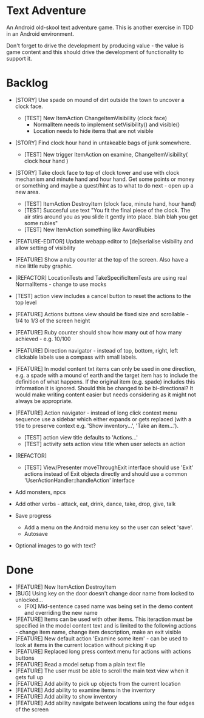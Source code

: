 Text Adventure
==============

An Android old-skool text adventure game. This is another exercise in TDD in an Android environment.

Don't forget to drive the development by producing value - the value is game content and this should drive the development of functionality to support it.

Backlog
=======

- [STORY] Use spade on mound of dirt outside the town to uncover a clock face.
  - [TEST] New ItemAction ChangeItemVisibility (clock face)
     - NormalItem needs to implement setVisibility() and visible()
     - Location needs to hide items that are not visible
- [STORY] Find clock hour hand in untakeable bags of junk somewhere.
  - [TEST] New trigger ItemAction on examine, ChangeItemVisibility( clock hour hand )
- [STORY] Take clock face to top of clock tower and use with clock mechanism and minute hand and hour hand. Get some points or money or something and maybe a quest/hint as to what to do next - open up a new area.
  - [TEST] ItemAction DestroyItem (clock face, minute hand, hour hand)
  - [TEST] Succesful use text "You fit the final piece of the clock. The air stirs around you as you slide it gently into place. blah blah you get some rubies"
  - [TEST] New ItemAction something like AwardRubies

- [FEATURE-EDITOR] Update webapp editor to [de]serialise visibility and allow setting of visibility

- [FEATURE] Show a ruby counter at the top of the screen. Also have a nice little ruby graphic.
- [REFACTOR] LocationTests and TakeSpecificItemTests are using real NormalItems - change to use mocks
- [TEST] action view includes a cancel button to reset the actions to the top level
- [FEATURE] Actions buttons view should be fixed size and scrollable - 1/4 to 1/3 of the screen height
- [FEATURE] Ruby counter should show how many out of how many achieved - e.g. 10/100

- [FEATURE] Direction navigator - instead of top, bottom, right, left clickable labels use a compass with small labels.

- [FEATURE] In model content txt items can only be used in one direction, e.g. a spade with a mound of earth and the target item has to include the definition of what happens. If the original item (e.g. spade) includes this information it is ignored. Should this be changed to be bi-directional? It would make writing content easier but needs considering as it might not always be appropriate.

- [FEATURE] Action navigator - instead of long click context menu sequence use a sidebar which either expands or gets replaced (with a title to preserve context e.g. 'Show inventory...', 'Take an item...').
  - [TEST] action view title defaults to 'Actions...'
  - [TEST] activity sets action view title when user selects an action

- [REFACTOR]
  - [TEST] View/Presenter moveThroughExit interface should use 'Exit' actions instead of Exit objects directly and should use a common 'UserActionHandler::handleAction' interface

- Add monsters, npcs

- Add other verbs - attack, eat, drink, dance, take, drop, give, talk

- Save progress
  - Add a menu on the Android menu key so the user can select 'save'.
  - Autosave

- Optional images to go with text?

Done
====

- [FEATURE] New ItemAction DestroyItem
- [BUG] Using key on the door doesn't change door name from locked to unlocked...
  - [FIX] Mid-sentence cased name was being set in the demo content and overriding the new name
- [FEATURE] Items can be used with other items. This iteraction must be specified in the model content text and is limited to the following actions - change item name, change item description, make an exit visible
- [FEATURE] New default action 'Examine some item' - can be used to look at items in the current location without picking it up
- [FEATURE] Replaced long press context menu for actions with actions buttons
- [FEATURE] Read a model setup from a plain text file
- [FEATURE] The user must be able to scroll the main text view when it gets full up
- [FEATURE] Add ability to pick up objects from the current location
- [FEATURE] Add ability to examine items in the inventory
- [FEATURE] Add ability to show inventory
- [FEATURE] Add ability navigate between locations using the four edges of the screen

